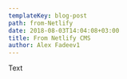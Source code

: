 ```yaml
---
templateKey: blog-post
path: from-Netlify
date: 2018-08-03T14:04:08+03:00
title: From Netlify CMS
author: Alex Fadeev1
---
```


Text